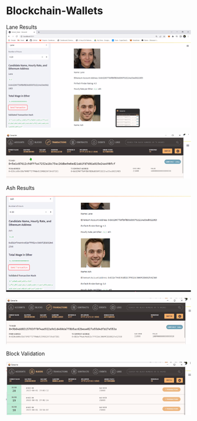 # Blockchain-Wallets

Lane Results
![Lane](LaneTransaction.png)

![Verified Transaction](LaneVerification.png)


Ash Results

![Ash](AshTransaction.png)

![Verified Transaction](AshVerification.png)

Block Validation

![Blocks](Blocks.png)

